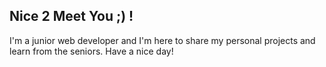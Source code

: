 ## Nice 2 Meet You ;) !
I'm a junior web developer and I'm here to share my personal projects and learn from the seniors.
Have a nice day!



